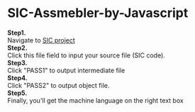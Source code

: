 <h1>SIC-Assmebler-by-Javascript</h1>
<strong>Step1.</strong></br>
Navigate to <a href= "https://fuxtoy.github.io/SIC_project//"> SIC project </a></br>
<strong>Step2.</strong></br>
Click this file field to input your source file (SIC code).</br>
<strong>Step3.</strong></br>
Click "PASS1" to output intermediate file</br>
<strong>Step4.</strong></br>
Click "PASS2" to output object file.</br>
<strong>Step5.</strong></br>
Finally, you'll get the machine language on the right text box</br>

